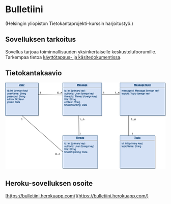 # Bulletiini
(Helsingin yliopiston Tietokantaprojekti-kurssin harjoitustyö.)

## Sovelluksen tarkoitus

Sovellus tarjoaa toiminnallisuuden yksinkertaiselle keskustelufoorumille. Tarkempaa tietoa [käyttötapaus- ja käsitedokumentissa](documentation/usecases.md).

## Tietokantakaavio

![](documentation/Tietokantakaavio.png)

## Heroku-sovelluksen osoite

[https://bulletiini.herokuapp.com/](https://bulletiini.herokuapp.com/)
